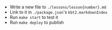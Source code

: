
 - Write a new file to `./lessons/lesson{number}.md`
 - Link to it in `./package.json`'s `kbt2.markdownIndex`
 - Run `make start` to test it
 - Run `make deploy` to publish
